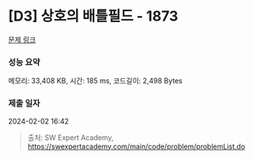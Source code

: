# [D3] 상호의 배틀필드 - 1873 

[문제 링크](https://swexpertacademy.com/main/code/problem/problemDetail.do?contestProbId=AV5LyE7KD2ADFAXc) 

### 성능 요약

메모리: 33,408 KB, 시간: 185 ms, 코드길이: 2,498 Bytes

### 제출 일자

2024-02-02 16:42



> 출처: SW Expert Academy, https://swexpertacademy.com/main/code/problem/problemList.do